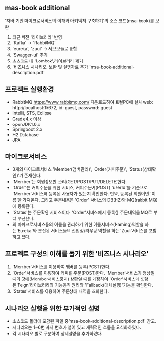 ## mas-book additional

   '자바 기반 마이크로서비스의 이해와 아키텍처 구축하기'의
   소스 코드(msa-book)를 보완

   1. 최근 버전 '라이브러리' 반영
   2. 'Kafka' -> 'RabbitMQ'
   3. 'eureka', 'zuul' -> 서브모듈로 통합
   4. 'Swagger-ui' 추가
   5. 소스코드 내 'Lombok',라이브러리 제거
   6. '비즈니스 시나리오' 보완 및 설명자료 추가 'msa-book-additional-description.pdf'

## 프로젝트 실행환경

 - RabbitMQ https://www.rabbitmq.com/ 다운로드하여 로컬PC에 설치
   web: http://localhost:15672, id: guest, password: guest
 - Intellij, STS, Eclipse
 - Gradle4.x 이상
 - openJDK1.8.x
 - Springboot 2.x
 - H2 Database
 - JPA
 
## 마이크로서비스

 - 3개의 마이크로서비스 'Member(맴버관리)', 'Order(커피주문)', 'Status(상태확인)'가 존재한다. 
 - 'Member'는 회원정보만 관리(GET/POST/PUT/DELETE)한다.
 - 'Order'는 커피주문을 위한 서비스, 커피주문시(POST) 'userId'를 기준으로 'Member'서비스에 등록된 사용자가 있는지 확인한다.
    만약, 등록된 회원이면 '이름'을 가져온다. 그리고 주문내용은 'Order' 서비스의 DB(H2)와 MQ(rabbit MQ)에 등록된다.
 - 'Status'는 주문확인 서비스이다.
   'Order'서비스에서 등록한 주문내역을 MQ로 부터 수신한다.
 - 외 마이크로서비스들의 이름을 관리하기 위한 이름서비스(Naming)역할을 하는'Eureka'와 분산된 서비스들의 
   진입점/라우팅 역할을 하는 'Zuul'서비스를 포함하고 있다.
 
## 프로젝트 구성의 이해를 돕기 위한 '비즈니스 시나리오'
 
  1. 'Member'서비스를 이용하여 맴버를 등록(POST)한다.
  2. 'Order'서비스를 이용하여 커피를 주문(POST)한다. 
     'Member'서비스가 정상일 때와 장애(Member서비스중지) 상황일 때를 가정하여
     'Order'서비스에 포함된'Feign'라이브러리의 기능동작 원리와
     'Fallback(대체실행)'기능을 확인한다.
  3. 'Status'서비스를 이용하여 주문상태 내역을 조회한다.
    

## 시나리오 실행을 위한 부가적인 설명
  
  - 소스코드 폴더에 포함된 파일 중'msa-book-additional-description.pdf' 참고.
  - 시나리오는 1~6번 까지 번호가 붙어 있고 개략적인 흐름을 도식화하였다.
  - 각 시나리오 별로 구분하여 상세설명을 추가하였다.
